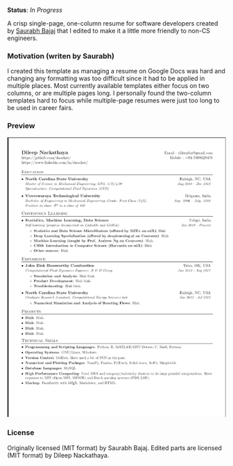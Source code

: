 __Status__: _In Progress_    

A crisp single-page, one-column resume for software developers created by [Saurabh Bajaj](https://github.com/sb2nov/resume) that I edited to make it a little more friendly to non-CS engineers. 

### Motivation (writen by Saurabh)

I created this template as managing a resume on Google Docs was hard and changing any formatting was too difficult since it had to be applied in multiple places. Most currently available templates either focus on two columns, or are multiple pages long. I personally found the two-column templates hard to focus while multiple-page resumes were just too long to be used in career fairs.

### Preview
![Resume Screenshot](mod_Dileep/preview_dileep_resume.png)

### License
Originally licensed (MIT format) by Saurabh Bajaj. Edited parts are licensed (MIT format) by Dileep Nackathaya.
